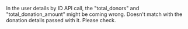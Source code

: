 In the user details by ID API call, the "total_donors" and "total_donation_amount" might be coming wrong. Doesn't match with the donation details passed with it. Please check.